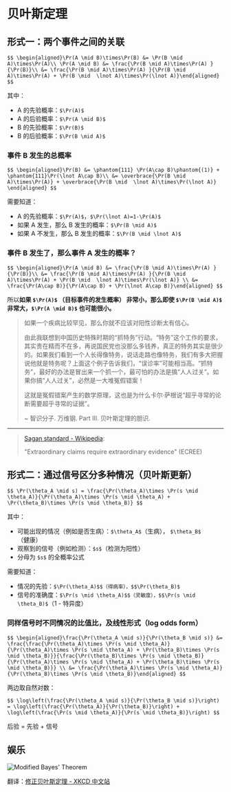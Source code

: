 # 贝叶斯定理

## 形式一：两个事件之间的关联

`$$
\begin{aligned}\Pr(A \mid B)\times\Pr(B) &= \Pr(B \mid A)\times\Pr(A)\\
\Pr(A \mid B) &= \frac{\Pr(B \mid A)\times\Pr(A) }{\Pr(B)}\\
&= \frac{\Pr(B \mid A)\times\Pr(A) }{\Pr(B \mid A)\times\Pr(A) + \Pr(B \mid  \lnot A)\times\Pr(\lnot A)}\end{aligned}
$$`

其中：

- A 的先验概率：`$\Pr(A)$`
- A 的后验概率：`$\Pr(A \mid B)$`
- B 的先验概率：`$\Pr(B)$`
- B 的后验概率：`$\Pr(B \mid A)$`


### 事件 B 发生的总概率

`$$
\begin{aligned}\Pr(B) &= \phantom{111} \Pr(A\cap B)\phantom{(1)} + \phantom{111}\Pr(\lnot A\cap B)\\
&= \overbrace{\Pr(B \mid A)\times\Pr(A)} + \overbrace{\Pr(B \mid  \lnot A)\times\Pr(\lnot A)} \end{aligned}
$$`

需要知道：

- A 的先验概率：`$\Pr(A)$`，`$\Pr(\lnot A)=1-\Pr(A)$`
- 如果 A 发生，那么 B 发生的概率：`$\Pr(B \mid A)$`
- 如果 A 不发生，那么 B 发生的概率：`$\Pr(B \mid \lnot A)$`


### 事件 B 发生了，那么事件 A 发生的概率？

`$$
\begin{aligned}\Pr(A \mid B) &= \frac{\Pr(B \mid A)\times\Pr(A) }{\Pr(B)}\\
&= \frac{\Pr(B \mid A)\times\Pr(A) }{\Pr(B \mid A)\times\Pr(A) + \Pr(B \mid  \lnot A)\times\Pr(\lnot A)} \\
&= \frac{\Pr(A\cap B)}{\Pr(A\cap B) + \Pr(\lnot A\cap B)}\end{aligned}
$$`

所以**如果 `$\Pr(A)$` （目标事件的发生概率） 非常小，那么即使 `$\Pr(B \mid A)$` 非常大，`$\Pr(A \mid B)$` 也可能很小。**

> 如果一个疾病比较罕见，那么你就不应该对阳性诊断太有信心。
> 
> 由此我联想到中国历史特殊时期的“抓特务”行动。“特务”这个工作的要求，其实贵在精而不在多，再说国民党也没那么多钱养，真正的特务其实是很少的。如果我们看到一个人长得像特务，说话走路也像特务，我们有多大把握说他就是特务呢？上面这个例子告诉我们，“误诊率”可能相当高。“抓特务”，最好的办法是冒出来一个抓一个，最可怕的办法是搞“人人过关”。如果你搞“人人过关”，必然是一大堆冤假错案！
>
> 这就是冤假错案产生的数学原理，这也是为什么卡尔·萨根说“超乎寻常的论断需要超乎寻常的证据”。
>
> ~ 智识分子. 万维钢. Part III. 贝叶斯定理的胆识.

---

> [Sagan standard - Wikipedia](https://en.wikipedia.org/wiki/Sagan_standard):
> 
> "Extraordinary claims require extraordinary evidence" (ECREE)


## 形式二：通过信号区分多种情况（贝叶斯更新）

`$$
\Pr(\theta_A \mid s) = \frac{\Pr(\theta_A)\times \Pr(s \mid \theta_A)}{\Pr(\theta_A)\times \Pr(s \mid \theta_A) + \Pr(\theta_B)\times \Pr(s \mid \theta_B)}
$$`

其中：

- 可能出现的情况（例如是否生病）：`$\theta_A$`（生病）， `$\theta_B$`（健康）
- 观察到的信号（例如检测）：`$s$`（检测为阳性）
- 分母为 `$s$` 的全概率公式

需要知道：

- 情况的先验：`$\Pr(\theta_A)$$（得病率），$$\Pr(\theta_B)$`
- 信号的准确度：`$\Pr(s \mid \theta_A)$$（灵敏度），$$\Pr(s \mid \theta_B)$`（1 - 特异度）


### 同样信号时不同情况的比值比，及线性形式（log odds form）

`$$
\begin{aligned}\frac{\Pr(\theta_A \mid s)}{\Pr(\theta_B \mid s)}
&= \frac{\frac{\Pr(\theta_A)\times \Pr(s \mid \theta_A)}{\Pr(\theta_A)\times \Pr(s \mid \theta_A) + \Pr(\theta_B)\times \Pr(s \mid \theta_B)}}{\frac{\Pr(\theta_B)\times \Pr(s \mid \theta_B)}{\Pr(\theta_A)\times \Pr(s \mid \theta_A) + \Pr(\theta_B)\times \Pr(s \mid \theta_B)}} \\
&= \frac{\Pr(\theta_A)\times \Pr(s \mid \theta_A)}{\Pr(\theta_B)\times \Pr(s \mid \theta_B)}\end{aligned}
$$`

两边取自然对数：

`$$
\log\left(\frac{\Pr(\theta_A \mid s)}{\Pr(\theta_B \mid s)}\right) = \log\left(\frac{\Pr(\theta_A)}{\Pr(\theta_B)}\right) + \log\left(\frac{\Pr(s \mid \theta_A)}{\Pr(s \mid \theta_B)}\right)
$$`

后验 = 先验 + 信号


<!-- 
### 拟贝叶斯更新

[Bayes Rule as a Descriptive Model: The Representativeness Heuristic* | The Quarterly Journal of Economics | Oxford Academic](https://academic.oup.com/qje/article-abstract/95/3/537/1934441?redirectedFrom=fulltext)

当一个人做决定不完全遵循贝叶斯时，可以建模为

`$$
\log\left(\frac{\Pr(\theta_A \mid s)}{\Pr(\theta_B \mid s)}\right) =  \alpha \cdot \log\left(\frac{\Pr(\theta_A)}{\Pr(\theta_B)}\right) + \beta(\theta) \cdot \log\left(\frac{\Pr(s \mid \theta_A)}{\Pr(s \mid \theta_B)}\right)
$$`

或

`$$
\log\left(\frac{\Pr(\theta_A \mid s)}{\Pr(\theta_B \mid s)}\right) =  \alpha \cdot \log\left(\frac{\Pr(\theta_A)}{\Pr(\theta_B)}\right) + \beta \cdot \log\left(\frac{\Pr(s \mid \theta_A)}{\Pr(s \mid \theta_B)}\right) + \gamma \cdot m(\theta)
$$`

其中：

- 对先验的重视程度：`$\alpha$`
- 对信号的重视程度：`$\beta$`
- 额外动机：`$\beta(\theta)$$或$$\gamma \cdot m(\theta)$`
 -->


## 娱乐

![[Modified Bayes' Theorem](https://www.explainxkcd.com/wiki/index.php/2059:_Modified_Bayes%27_Theorem)](https://imgs.xkcd.com/comics/modified_bayes_theorem_2x.png)

翻译：[修正贝叶斯定理 - XKCD 中文站](https://xkcd.in/comic?lg=cn&id=2059)
